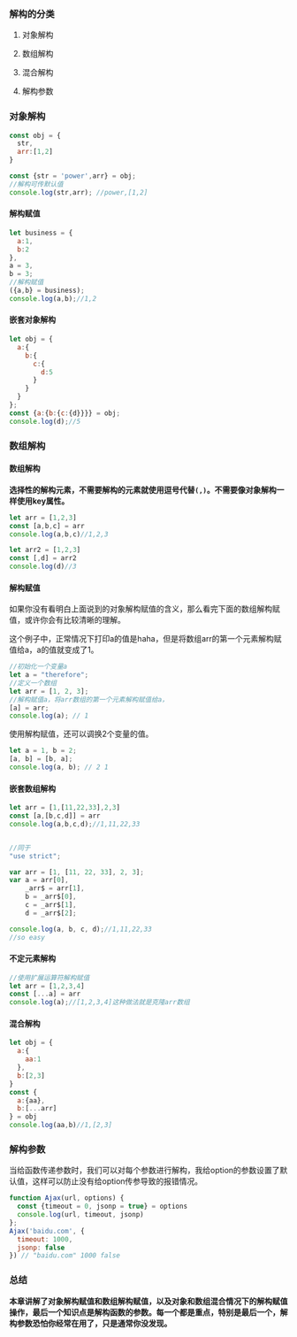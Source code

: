 ### 解构的分类
1. 对象解构

2. 数组解构

3. 混合解构

4. 解构参数

### 对象解构
```js
const obj = {
  str,
  arr:[1,2]
}

const {str = 'power',arr} = obj;
//解构可传默认值
console.log(str,arr); //power,[1,2]
```
#### 解构赋值
```js
let business = {
  a:1,
  b:2
},
a = 3,
b = 3;
//解构赋值
({a,b} = business);
console.log(a,b);//1,2
```
#### 嵌套对象解构
```js
let obj = {
  a:{
    b:{
      c:{
        d:5
      }
    }
  }
};
const {a:{b:{c:{d}}}} = obj;
console.log(d);//5
```
### 数组解构

#### 数组解构

**选择性的解构元素，不需要解构的元素就使用逗号代替`(,)`。不需要像对象解构一样使用key属性。**
```js
let arr = [1,2,3]
const [a,b,c] = arr
console.log(a,b,c)//1,2,3

let arr2 = [1,2,3]
const [,d] = arr2
console.log(d)//3
```

#### 解构赋值
如果你没有看明白上面说到的对象解构赋值的含义，那么看完下面的数组解构赋值，或许你会有比较清晰的理解。

这个例子中，正常情况下打印a的值是haha，但是将数组arr的第一个元素解构赋值给a，a的值就变成了1。
```js
//初始化一个变量a
let a = "therefore";
//定义一个数组
let arr = [1, 2, 3];
//解构赋值a，将arr数组的第一个元素解构赋值给a，
[a] = arr;
console.log(a); // 1
```
使用解构赋值，还可以调换2个变量的值。
```js
let a = 1, b = 2;
[a, b] = [b, a];
console.log(a, b); // 2 1
```
#### 嵌套数组解构
```js
let arr = [1,[11,22,33],2,3]
const [a,[b,c,d]] = arr
console.log(a,b,c,d);//1,11,22,33


//同于
"use strict";

var arr = [1, [11, 22, 33], 2, 3];
var a = arr[0],
    _arr$ = arr[1],
    b = _arr$[0],
    c = _arr$[1],
    d = _arr$[2];

console.log(a, b, c, d);//1,11,22,33
//so easy
```
#### 不定元素解构
```js
//使用扩展运算符解构赋值
let arr = [1,2,3,4]
const [...a] = arr
console.log(a);//[1,2,3,4]这种做法就是克隆arr数组
```
#### 混合解构
```js
let obj = {
  a:{
    aa:1
  },
  b:[2,3]
}
const {
  a:{aa},
  b:[...arr]
} = obj
console.log(aa,b)//1,[2,3]
```
### 解构参数
当给函数传递参数时，我们可以对每个参数进行解构，我给option的参数设置了默认值，这样可以防止没有给option传参导致的报错情况。
```js
function Ajax(url, options) {
  const {timeout = 0, jsonp = true} = options
  console.log(url, timeout, jsonp)
};
Ajax('baidu.com', {
  timeout: 1000,
  jsonp: false
}) // "baidu.com" 1000 false
```

### 总结
**本章讲解了对象解构赋值和数组解构赋值，以及对象和数组混合情况下的解构赋值操作，最后一个知识点是解构函数的参数。每一个都是重点，特别是最后一个，解构参数恐怕你经常在用了，只是通常你没发现。**
